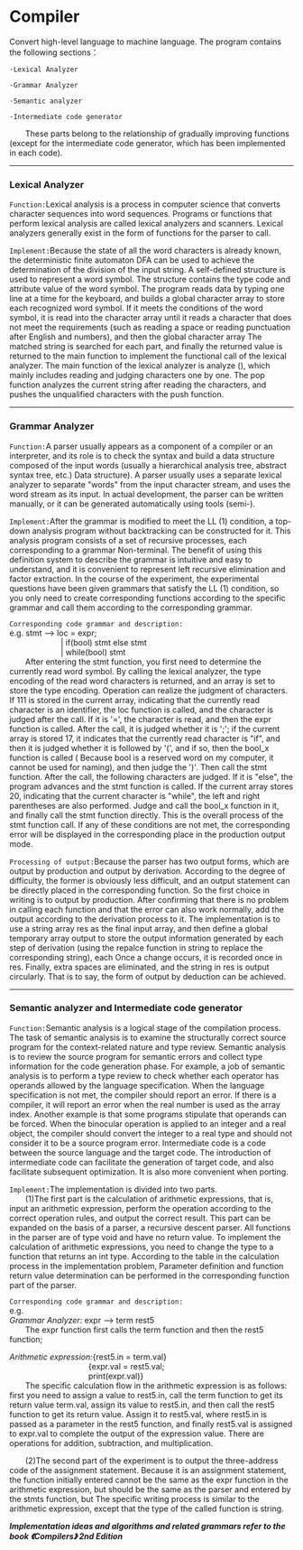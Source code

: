 # Compiler
Convert high-level language to machine language.
The program contains the following sections：

 	·Lexical Analyzer

	·Grammar Analyzer

	·Semantic analyzer  

	·Intermediate code generator    
        
&emsp;&emsp;These parts belong to the relationship of gradually improving functions (except for the intermediate code generator, which has been implemented in each code).    
***

### Lexical Analyzer
`Function:`Lexical analysis is a process in computer science that converts character sequences into word sequences. Programs or functions that perform lexical analysis are called lexical analyzers and scanners. Lexical analyzers generally exist in the form of functions for the parser to call.

`Implement:`Because the state of all the word characters is already known, the deterministic finite automaton DFA can be used to achieve the determination of the division of the input string. A self-defined structure is used to represent a word symbol. The structure contains the type code and attribute value of the word symbol. The program reads data by typing one line at a time for the keyboard, and builds a global character array to store each recognized word symbol. If it meets the conditions of the word symbol, it is read into the character array until it reads a character that does not meet the requirements (such as reading a space or reading punctuation after English and numbers), and then the global character array The matched string is searched for each part, and finally the returned value is returned to the main function to implement the functional call of the lexical analyzer. The main function of the lexical analyzer is analyze (), which mainly includes reading and judging characters one by one. The pop function analyzes the current string after reading the characters, and pushes the unqualified characters with the push function.
***

### Grammar Analyzer
`Function:`A parser usually appears as a component of a compiler or an interpreter, and its role is to check the syntax and build a data structure composed of the input words (usually a hierarchical analysis tree, abstract syntax tree, etc.) Data structure). A parser usually uses a separate lexical analyzer to separate "words" from the input character stream, and uses the word stream as its input. In actual development, the parser can be written manually, or it can be generated automatically using tools (semi-).

`Implement:`After the grammar is modified to meet the LL (1) condition, a top-down analysis program without backtracking can be constructed for it. This analysis program consists of a set of recursive processes, each corresponding to a grammar Non-terminal. The benefit of using this definition system to describe the grammar is intuitive and easy to understand, and it is convenient to represent left recursive elimination and factor extraction. In the course of the experiment, the experimental questions have been given grammars that satisfy the LL (1) condition, so you only need to create corresponding functions according to the specific grammar and call them according to the corresponding grammar.

`Corresponding code grammar and description:`<br/>
e.g.
stmt ⟶ loc = expr;<br/>
&emsp;&emsp;&emsp;&emsp;&emsp;&emsp;&ensp;| if(bool) stmt else stmt<br/>
&emsp;&emsp;&emsp;&emsp;&emsp;&emsp;&ensp;| while(bool) stmt<br/>
&emsp;&emsp;After entering the stmt function, you first need to determine the currently read word symbol. By calling the lexical analyzer, the type encoding of the read word characters is returned, and an array is set to store the type encoding. Operation can realize the judgment of characters. If 111 is stored in the current array, indicating that the currently read character is an identifier, the loc function is called, and the character is judged after the call. If it is '=', the character is read, and then the expr function is called. After the call, it is judged whether it is ';'; if the current array is stored 17, it indicates that the currently read character is "if", and then it is judged whether it is followed by '(', and if so, then the bool_x function is called ( Because bool is a reserved word on my computer, it cannot be used for naming), and then judge the ')'. Then call the stmt function. After the call, the following characters are judged. If it is "else", the program advances and the stmt function is called. If the current array stores 20, indicating that the current character is "while", the left and right parentheses are also performed. Judge and call the bool_x function in it, and finally call the stmt function directly. This is the overall process of the stmt function call. If any of these conditions are not met, the corresponding error will be displayed in the corresponding place in the production output mode.

`Processing of output:`Because the parser has two output forms, which are output by production and output by derivation. According to the degree of difficulty, the former is obviously less difficult, and an output statement can be directly placed in the corresponding function. So the first choice in writing is to output by production. After confirming that there is no problem in calling each function and that the error can also work normally, add the output according to the derivation process to it. The implementation is to use a string array res as the final input array, and then define a global temporary array output to store the output information generated by each step of derivation (using the repalce function in string to replace the corresponding string), each Once a change occurs, it is recorded once in res. Finally, extra spaces are eliminated, and the string in res is output circularly. That is to say, the form of output by deduction can be achieved.
*** 
### Semantic analyzer and Intermediate code generator  
`Function:`Semantic analysis is a logical stage of the compilation process. The task of semantic analysis is to examine the structurally correct source program for the context-related nature and type review. Semantic analysis is to review the source program for semantic errors and collect type information for the code generation phase. For example, a job of semantic analysis is to perform a type review to check whether each operator has operands allowed by the language specification. When the language specification is not met, the compiler should report an error. If there is a compiler, it will report an error when the real number is used as the array index. Another example is that some programs stipulate that operands can be forced. When the binocular operation is applied to an integer and a real object, the compiler should convert the integer to a real type and should not consider it to be a source program error. Intermediate code is a code between the source language and the target code. The introduction of intermediate code can facilitate the generation of target code, and also facilitate subsequent optimization. It is also more convenient when porting.

`Implement:`The implementation is divided into two parts.
<br/>
&emsp;&emsp;(1)The first part is the calculation of arithmetic expressions, that is, input an arithmetic expression, perform the operation according to the correct operation rules, and output the correct result. This part can be expanded on the basis of a parser, a recursive descent parser. All functions in the parser are of type void and have no return value. To implement the calculation of arithmetic expressions, you need to change the type to a function that returns an int type. According to the table in the calculation process in the implementation problem, Parameter definition and function return value determination can be performed in the corresponding function part of the parser.

`Corresponding code grammar and description:`<br/>
e.g.<br/>
*Grammar Analyzer:* expr ⟶ term rest5 
<br/>
&emsp;&emsp;The expr function first calls the term function and then the rest5 function;

*Arithmetic expression:*{rest5.in = term.val}
<br/>
 &emsp;&emsp;&emsp;&emsp;&emsp;&emsp;&emsp;&emsp;&emsp;&emsp;{expr.val = rest5.val; 
 <br/>
 &emsp;&emsp;&emsp;&emsp;&emsp;&emsp;&emsp;&emsp;&emsp;&emsp;print(expr.val)}
<br/>
 &emsp;&emsp;The specific calculation flow in the arithmetic expression is as follows: first you need to assign a value to rest5.in, call the term function to get its return value term.val, assign its value to rest5.in, and then call the rest5 function to get its return value. Assign it to rest5.val, where rest5.in is passed as a parameter in the rest5 function, and finally rest5.val is assigned to expr.val to complete the output of the expression value. There are operations for addition, subtraction, and multiplication.

 &emsp;&emsp;(2)The second part of the experiment is to output the three-address code of the assignment statement. Because it is an assignment statement, the function initially entered cannot be the same as the expr function in the arithmetic expression, but should be the same as the parser and entered by the stmts function, but The specific writing process is similar to the arithmetic expression, except that the type of the called function is string.





 ***Implementation ideas and algorithms and related grammars refer to the book 《Compilers》 2nd Edition***
